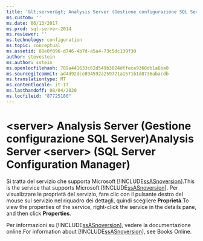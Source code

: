 ```yaml
---
title: '&lt;server&gt; Analysis Server (Gestione configurazione SQL Server) | Microsoft Docs'
ms.custom: ''
ms.date: 06/13/2017
ms.prod: sql-server-2014
ms.reviewer: ''
ms.technology: configuration
ms.topic: conceptual
ms.assetid: 88e0f096-d746-4b7d-a5a4-73c5dc139f30
author: stevestein
ms.author: sstein
ms.openlocfilehash: 789a441633c62d549b3024dffece9368db1a6ba0
ms.sourcegitcommit: ad4d92dce894592a259721a1571b1d8736abacdb
ms.translationtype: MT
ms.contentlocale: it-IT
ms.lasthandoff: 08/04/2020
ms.locfileid: "87725180"
---
```

# <a name="analysis-server-ltservergt-sql-server-configuration-manager"></a><span data-ttu-id="9ca6e-102">&lt;server&gt; Analysis Server (Gestione configurazione SQL Server)</span><span class="sxs-lookup"><span data-stu-id="9ca6e-102">Analysis Server &lt;server&gt; (SQL Server Configuration Manager)</span></span>
  <span data-ttu-id="9ca6e-103">Si tratta del servizio che supporta Microsoft [!INCLUDE[ssASnoversion](../../includes/ssasnoversion-md.md)].</span><span class="sxs-lookup"><span data-stu-id="9ca6e-103">This is the service that supports Microsoft [!INCLUDE[ssASnoversion](../../includes/ssasnoversion-md.md)].</span></span> <span data-ttu-id="9ca6e-104">Per visualizzare le proprietà del servizio, fare clic con il pulsante destro del mouse sul servizio nel riquadro dei dettagli, quindi scegliere **Proprietà**.</span><span class="sxs-lookup"><span data-stu-id="9ca6e-104">To view the properties of the service, right-click the service in the details pane, and then click **Properties**.</span></span>  
  
 <span data-ttu-id="9ca6e-105">Per informazioni su [!INCLUDE[ssASnoversion](../../includes/ssasnoversion-md.md)], vedere la documentazione online.</span><span class="sxs-lookup"><span data-stu-id="9ca6e-105">For information about [!INCLUDE[ssASnoversion](../../includes/ssasnoversion-md.md)], see Books Online.</span></span>  
  
  
